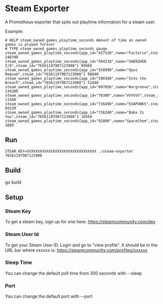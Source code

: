 # Steam Exporter

A Prometheus exporter that spits out playtime information for a steam user.

Example:

```
# HELP steam_owned_games_playtime_seconds Amount of time an owned games is played forever
# TYPE steam_owned_games_playtime_seconds gauge
steam_owned_games_playtime_seconds{app_id="427520",name="Factorio",steam_id="76561197987123908"} 248700
steam_owned_games_playtime_seconds{app_id="504210",name="SHENZHEN I/O",steam_id="76561197987123908"} 99960
steam_owned_games_playtime_seconds{app_id="558990",name="Opus Magnum",steam_id="76561197987123908"} 98040
steam_owned_games_playtime_seconds{app_id="590380",name="Into the Breach",steam_id="76561197987123908"} 52440
steam_owned_games_playtime_seconds{app_id="607050",name="Wargroove",steam_id="76561197987123908"} 134280
steam_owned_games_playtime_seconds{app_id="70300",name="VVVVVV",steam_id="76561197987123908"} 11580
steam_owned_games_playtime_seconds{app_id="716490",name="EXAPUNKS",steam_id="76561197987123908"} 65220
steam_owned_games_playtime_seconds{app_id="736260",name="Baba Is You",steam_id="76561197987123908"} 16560
steam_owned_games_playtime_seconds{app_id="92800",name="SpaceChem",steam_id="76561197987123908"} 1080
```

## Run

`STEAM_KEY=XXXXXXXXXXXXXXXXXXXXXXXXXXXXXXXX ./steam-exporter 76561197987123908`

## Build

go build

## Setup

### Steam Key

To get a steam key, sign up for one here: https://steamcommunity.com/dev


### Steam User Id

To get your Steam User ID. Login and go to "view profile". It should be in the URL bar where xxxxxx is: https://steamcommunity.com/profiles/xxxxxx

### Sleep Time

You can change the default poll time from 300 seconds with --sleep

### Port 

You can change the default port with --port

